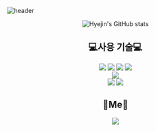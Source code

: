 

![header](https://capsule-render.vercel.app/api?type=soft&color=auto&height=200&section=header&text=Hyejin'spage&fontSize=80)
<div align="center">
  
![Hyejin's GitHub stats](https://github-readme-stats.vercel.app/api?username=hyejinjeong9999&show_icons=true)
</div>






<h2 align="center">💻사용 기술💻</h2>

<div align="center">
<img src="https://img.shields.io/badge/MariaDB-003545?style=flat-square&logo=MariaDB&logoColor=white"/> <img src="https://img.shields.io/badge/Redis-DC382D?style=flat-square&logo=Redis&logoColor=white"/> <img src="https://img.shields.io/badge/Java-007396?style=flat-square&logo=Java&logoColor=white"/> 
  <img src="https://img.shields.io/badge/SpringBoot-6DB33F?style=flat-square&logo=Spring Boot&logoColor=white"/>
<br/>
<img src="https://img.shields.io/badge/JavaScript-F7DF1E?style=flat-square&logo=JavaScript&logoColor=white"/> 
<br/>
<img src="https://img.shields.io/badge/Slack-4A154B?style=flat-square&logo=Slack&logoColor=white"/> 
  <img src="https://img.shields.io/badge/Git-F05032?style=flat-square&logo=Git&logoColor=white"/>
</div>



<h2 align="center">🌼Me🌼
</h2>
<div align="center">
<a href="hyejinj810@gmail.com" target="_blank">
  <img src="https://img.shields.io/badge/Gmail-EA4335?style=flat-square&logo=Gmail&logoColor=white"/></a>
</div>

